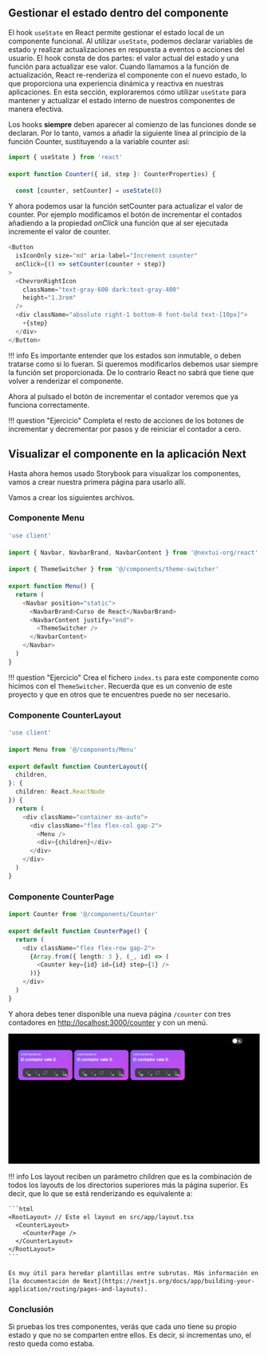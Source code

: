 
## Gestionar el estado dentro del componente

El hook `useState` en React permite gestionar el estado local de un componente funcional. Al utilizar `useState`, podemos declarar variables de estado y realizar actualizaciones en respuesta a eventos o acciones del usuario. El hook consta de dos partes: el valor actual del estado y una función para actualizar ese valor. Cuando llamamos a la función de actualización, React re-renderiza el componente con el nuevo estado, lo que proporciona una experiencia dinámica y reactiva en nuestras aplicaciones. En esta sección, exploraremos cómo utilizar `useState` para mantener y actualizar el estado interno de nuestros componentes de manera efectiva.

Los hooks **siempre** deben aparecer al comienzo de las funciones donde se declaran.
Por lo tanto, vamos a añadir la siguiente línea al principio de la función Counter,
sustituyendo a la variable counter así:

```ts
import { useState } from 'react'

export function Counter({ id, step }: CounterProperties) {

  const [counter, setCounter] = useState(0)
```

Y ahora podemos usar la función setCounter para actualizar el valor de counter.
Por ejemplo modificamos el botón de incrementar el contados añadiendo a la 
propiedad _onClick_ una función que al ser ejecutada incremente el valor de counter.


```ts hl_lines="3"
<Button 
  isIconOnly size="md" aria-label="Increment counter"
  onClick={() => setCounter(counter + step)}
>
  <ChevronRightIcon
    className="text-gray-600 dark:text-gray-400"
    height="1.3rem"
  />
  <div className="absolute right-1 bottom-0 font-bold text-[10px]">
    +{step}
  </div>
</Button>
```

!!! info
    Es importante entender que los estados son inmutable, o deben tratarse
    como si lo fueran. Si queremos modificarlos debemos usar siempre la función
    set proporcionada. De lo contrario React no sabrá que tiene que volver
    a renderizar el componente.

Ahora al pulsado el botón de incrementar el contador veremos que ya funciona 
correctamente.

!!! question "Ejercicio"
    Completa el resto de acciones de los botones de incrementar y decrementar por
    pasos y de reiniciar el contador a cero.

## Visualizar el componente en la aplicación Next

Hasta ahora hemos usado Storybook para visualizar los componentes, vamos a crear
nuestra primera página para usarlo allí. 

Vamos a crear los siguientes archivos.

### Componente Menu

```ts title="src/components/menu/menu.tsx"
'use client'

import { Navbar, NavbarBrand, NavbarContent } from '@nextui-org/react'

import { ThemeSwitcher } from '@/components/theme-switcher'

export function Menu() {
  return (
    <Navbar position="static">
      <NavbarBrand>Curso de React</NavbarBrand>
      <NavbarContent justify="end">
        <ThemeSwitcher />
      </NavbarContent>
    </Navbar>
  )
}
```

!!! question "Ejercicio"
    Crea el fichero `index.ts` para este componente como hicimos con el `ThemeSwitcher`. Recuerda que es un convenio de este proyecto y que en otros que te encuentres puede no ser necesario.


### Componente CounterLayout

```ts title="src/app/counter/layout.tsx"
'use client'

import Menu from '@/components/Menu'

export default function CounterLayout({
  children,
}: {
  children: React.ReactNode
}) {
  return (
    <div className="container mx-auto">
      <div className="flex flex-col gap-2">
        <Menu />
        <div>{children}</div>
      </div>
    </div>
  )
}
```

### Componente CounterPage

```ts title="src/app/counter/page.tsx"
import Counter from '@/components/Counter'

export default function CounterPage() {
  return (
    <div className="flex flex-row gap-2">
      {Array.from({ length: 3 }, (_, id) => (
        <Counter key={id} id={id} step={1} />
      ))}
    </div>
  )
}
```

Y ahora debes tener disponible una nueva página `/counter` con tres contadores en
[http://localhost:3000/counter](http://localhost:3000/counter) y con un menú.

![Página counter](images/counter-page.png)

!!! info
    Los layout reciben un parámetro children que es la combinación de todos los
    layouts de los directorios superiores más la página superior. Es decir, que
    lo que se está renderizando es equivalente a:

    ```html
    <RootLayout> // Este el layout en src/app/layout.tsx
      <CounterLayout>
        <CounterPage />
      </CounterLayout>
    </RootLayout>
    ```

    Es muy útil para heredar plantillas entre subrutas. Más información en
    [la documentación de Next](https://nextjs.org/docs/app/building-your-application/routing/pages-and-layouts).


### Conclusión

Si pruebas los tres componentes, verás que cada uno tiene su propio estado y que
no se comparten entre ellos. Es decir, si incrementas uno, el resto queda como estaba.
